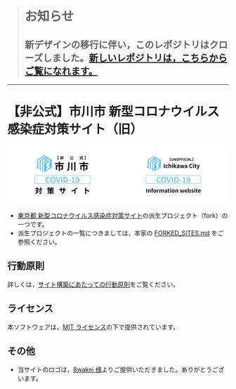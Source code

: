 > # お知らせ
> ## 新デザインの移行に伴い，このレポジトリはクローズしました。[新しいレポジトリは，こちらからご覧になれます。](https://github.com/Meiryo7743/COVID-19-Ichikawa)

---

# 【非公式】市川市 新型コロナウイルス感染症対策サイト（旧）

<!-- img タグ同士が同一行に存在しないと，横並びになってくれない -->

<img src="./static/ogp.png" alt="【非公式】市川市 新型コロナウイルス感染症対策サイト（旧）" width="50%"><img src="./static/ogp/en/ogp-image.png" alt="【UNOFFICIAL】 Ichikawa City COVID-19 information website (Old)" width="50%">

- [東京都 新型コロナウイルス感染症対策サイト](https://github.com/tokyo-metropolitan-gov/covid19)の派生プロジェクト（fork）の一つです。
- 派生プロジェクトの一覧につきましては，本家の [FORKED_SITES.md](https://github.com/tokyo-metropolitan-gov/covid19/blob/development/FORKED_SITES.md) をご参照ください。

## 行動原則

詳しくは，[サイト構築にあたっての行動原則](./CODE_OF_CONDUCT.md)をご覧ください。

## ライセンス

本ソフトウェアは，[MIT ライセンス](./LICENSE.txt)の下で提供されています。

## その他

- 当サイトのロゴは，[8wakei 様](https://twitter.com/8wakei/status/1270536608740077569)よりご提供いただきました。ありがとうございます。
